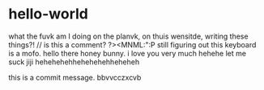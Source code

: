 # hello-world
what the fuvk am I doing on the planvk, on thuis wensitde, writing these things?!
// is this a comment? ?><MNML:":P still figuring out this keyboard is a mofo.
hello there honey bunny. i love you very much hehehe let me suck jiji hehehehehhehehehehheheheh

this is a commit message. bbvvcczxcvb
